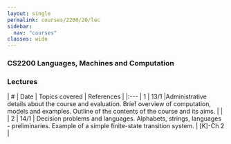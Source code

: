 ```yaml
---
layout: single
permalink: courses/2200/20/lec
sidebar:
  nav: "courses"
classes: wide
---
```

### CS2200 Languages, Machines and Computation
### Lectures


| \# | Date | Topics covered | References |
|:---
| 1 | 13/1 |Administrative details about the course and evaluation. Brief overview of computation, models and examples. Outline of the contents of the course and its aims. |  |
| 2 | 14/1 | Decision problems and languages. Alphabets, strings, languages - preliminaries. Example of a simple finite-state transition system. | [K]-Ch 2  |
